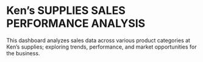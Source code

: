 # Ken’s SUPPLIES SALES PERFORMANCE ANALYSIS
This dashboard analyzes sales data across various product categories at Ken’s supplies; exploring trends, performance, and market opportunities for the business.
